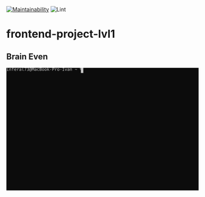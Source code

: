 [![Maintainability](https://api.codeclimate.com/v1/badges/eb7c35f84a3a70555c1d/maintainability)](https://codeclimate.com/github/inferal73/frontend-project-lvl1/maintainability) ![Lint](https://github.com/inferal73/frontend-project-lvl1/workflows/lint/badge.svg)

# frontend-project-lvl1

## Brain Even

![Asciinema for brain even](https://raw.githubusercontent.com/inferal73/frontend-project-lvl1/master/assets/brain-even-asciinema.svg)